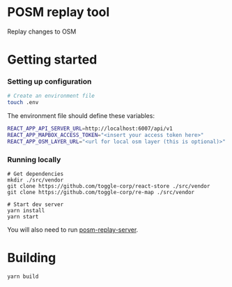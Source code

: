 # POSM replay tool

Replay changes to OSM

# Getting started

### Setting up configuration

```bash
# Create an environment file
touch .env
```

The environment file should define these variables:

```sh
REACT_APP_API_SERVER_URL=http://localhost:6007/api/v1
REACT_APP_MAPBOX_ACCESS_TOKEN="<insert your access token here>"
REACT_APP_OSM_LAYER_URL="<url for local osm layer (this is optional)>"
```

### Running locally

```
# Get dependencies
mkdir ./src/vendor
git clone https://github.com/toggle-corp/react-store ./src/vendor
git clone https://github.com/toggle-corp/re-map ./src/vendor

# Start dev server
yarn install
yarn start
```

You will also need to run [posm-replay-server](https://github.com/posm/posm-replay-server).

# Building

```bash
yarn build
```
